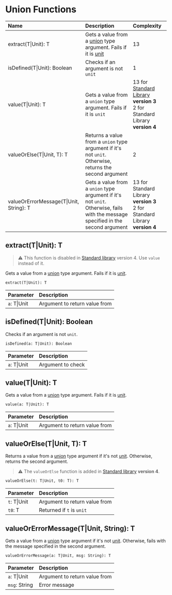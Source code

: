 # Union Functions

| Name | Description | Complexity |
| :--- | :--- | :--- |
| extract(T&#124;Unit): T | Gets a value from a [union](/en/ride/v5/data-types/union) type argument. Fails if it is [unit](/en/ride/v5/data-types/unit) | 13 |
| isDefined(T&#124;Unit): Boolean | Checks if an argument is not `unit` | 1 |
| value(T&#124;Unit): T | Gets a value from a `union` type argument. Fails if it is `unit` | 13 for [Standard Library](/en/ride/script/standard-library) **version&nbsp;3**<br>2 for Standard Library **version&nbsp;4** |
| valueOrElse(T&#124;Unit, T): T | Returns a value from a `union` type argument if it's not `unit`. Otherwise, returns the second argument | 2 |
| valueOrErrorMessage(T&#124;Unit, String): T | Gets a value from a `union` type argument if it's not `unit`. Otherwise, fails with the message specified in the second argument | 13 for Standard Library **version&nbsp;3**<br>2 for Standard Library **version&nbsp;4** |


## extract(T|Unit): T<a id="extract"></a>

> :warning: This function is disabled in [Standard library](/en/ride/script/standard-library) version 4. Use `value` instead of it.

Gets a value from a [union](/en/ride/v5/data-types/union) type argument. Fails if it is [unit](/en/ride/v5/data-types/unit).

``` ride
extract(T|Unit): T
```

| Parameter | Description |
| :--- | :--- |
| `a`: T&#124;Unit | Argument to return value from |

## isDefined(T|Unit): Boolean<a id="is-defined"></a>

Checks if an argument is not `unit`.

``` ride
isDefined(a: T|Unit): Boolean
```

| Parameter | Description |
| :--- | :--- |
| `a`: T&#124;Unit | Argument to check |

## value(T|Unit): T<a id="value"></a>

Gets a value from a [union](/en/ride/v5/data-types/union) type argument. Fails if it is [unit](/en/ride/v5/data-types/unit).

``` ride
value(a: T|Unit): T
```

| Parameter | Description |
| :--- | :--- |
| `a`: T&#124;Unit | Argument to return value from |

## valueOrElse(T|Unit, T): T<a id="valueOrElse"></a>

Returns a value from a [union](/en/ride/v5/data-types/union) type argument if it's not [unit](/en/ride/v5/data-types/unit). Otherwise, returns the second argument.

> :warning: The `valueOrElse` function is added in [Standard library](/en/ride/script/standard-library) **version 4**.

``` ride
valueOrElse(t: T|Unit, t0: T): T
```

| Parameter | Description |
| :--- | :--- |
| `t`: T&#124;Unit | Argument to return value from |
| `t0`: T | Returned if `t` is `unit` |

## valueOrErrorMessage(T|Unit, String): T<a id="value-error"></a>

Gets a value from a [union](/en/ride/v5/data-types/union) type argument if it's not [unit](/en/ride/v5/data-types/unit). Otherwise, fails with the message specified in the second argument.

``` ride
valueOrErrorMessage(a: T|Unit, msg: String): T
```

| Parameter | Description |
| :--- | :--- |
| `a`: T&#124;Unit | Argument to return value from |
| `msg`: String | Error message |
